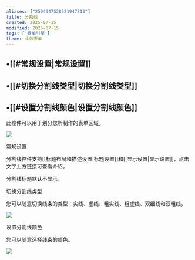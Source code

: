```yaml
---
aliases: ["2504347538521947813"]
title: 分割线
created: 2025-07-15
modified: 2025-07-15
tags: ['表单引擎']
theme: 业务表单
---
```


## •[[#常规设置|常规设置]]

## •[[#切换分割线类型|切换分割线类型]]

## •[[#设置分割线颜色|设置分割线颜色]]

此控件可以用于划分您所制作的表单区域。

![](965ecbbb0dbd651136aa579332b2f5b4.jpg)

‍常规设置

分割线控件支持[[标题布局和描述设置|标题设置]]和[[显示设置|显示设置]]，点击文字上方链接可查看介绍。

分割线标题默认不显示。

切换分割线类型

您可以随意切换线条的类型：实线、虚线、粗实线、粗虚线、双细线和双粗线。

![](913c1373ce628a7ef5652e2a90a36fa6.jpg)

设置分割线颜色

您可以随意选择线条的颜色。

![](bcf4fd9b7092ac117159ce8fcc798615.jpg)